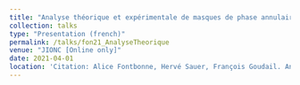```yaml
---
title: "Analyse théorique et expérimentale de masques de phase annulaires binaires co-optimisés pour augmenter la profondeur de champ de capteurs panchromatiques"
collection: talks
type: "Presentation (french)"
permalink: /talks/fon21_AnalyseTheorique
venue: "JIONC [Online only]"
date: 2021-04-01
location: 'Citation: Alice Fontbonne, Hervé Sauer, François Goudail. Analyse théorique et expérimentale de masques de phase annulaires binaires co-optimisés pour augmenter la profondeur de champ de capteurs panchromatiques. <a href="https://www.gdr-isis.fr/index.php/reunion/443/">Journées Imagerie Optique Non-Conventionnelle</a>. (Gdr-isis), Mars 2021, Paris, France'
---
```

